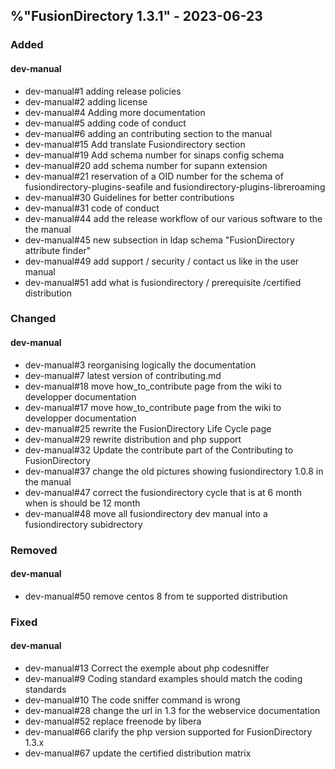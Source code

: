 ## %"FusionDirectory 1.3.1" - 2023-06-23

### Added

#### dev-manual
- dev-manual#1 adding release policies
- dev-manual#2 adding license
- dev-manual#4 Adding more documentation
- dev-manual#5 adding code of conduct
- dev-manual#6 adding an contributing section to the manual
- dev-manual#15 Add translate Fusiondirectory section
- dev-manual#19 Add schema number for sinaps config schema
- dev-manual#20 add schema number for supann extension
- dev-manual#21 reservation of a OID number  for the schema of fusiondirectory-plugins-seafile and fusiondirectory-plugins-libreroaming
- dev-manual#30 Guidelines for better contributions
- dev-manual#31 code of conduct
- dev-manual#44 add the release workflow of our various software to the the manual
- dev-manual#45 new subsection in ldap schema "FusionDirectory attribute finder"
- dev-manual#49 add support / security / contact us like in the user manual
- dev-manual#51 add what is fusiondirectory / prerequisite /certified distribution

### Changed

#### dev-manual
- dev-manual#3 reorganising logically the documentation
- dev-manual#7 latest version of contributing.md
- dev-manual#18 move how_to_contribute page from the wiki to developper documentation
- dev-manual#17 move how_to_contribute page from the wiki to developper documentation
- dev-manual#25 rewrite the FusionDirectory Life Cycle page
- dev-manual#29 rewrite distribution and php support
- dev-manual#32 Update the contribute part of the Contributing to FusionDirectory
- dev-manual#37 change the old pictures showing fusiondirectory 1.0.8 in the manual
- dev-manual#47 correct the fusiondirectory cycle that is at 6 month when is should be 12 month
- dev-manual#48 move all fusiondirectory dev manual into a fusiondirectory subidrectory

### Removed

#### dev-manual
- dev-manual#50 remove centos 8 from te supported distribution

### Fixed

#### dev-manual
- dev-manual#13 Correct the exemple about php codesniffer
- dev-manual#9 Coding standard examples should match the coding standards
- dev-manual#10 The code sniffer command is wrong
- dev-manual#28 change the url in 1.3 for the webservice documentation
- dev-manual#52 replace freenode by libera
- dev-manual#66 clarify the php version supported for FusionDirectory 1.3.x
- dev-manual#67 update the certified distribution matrix

